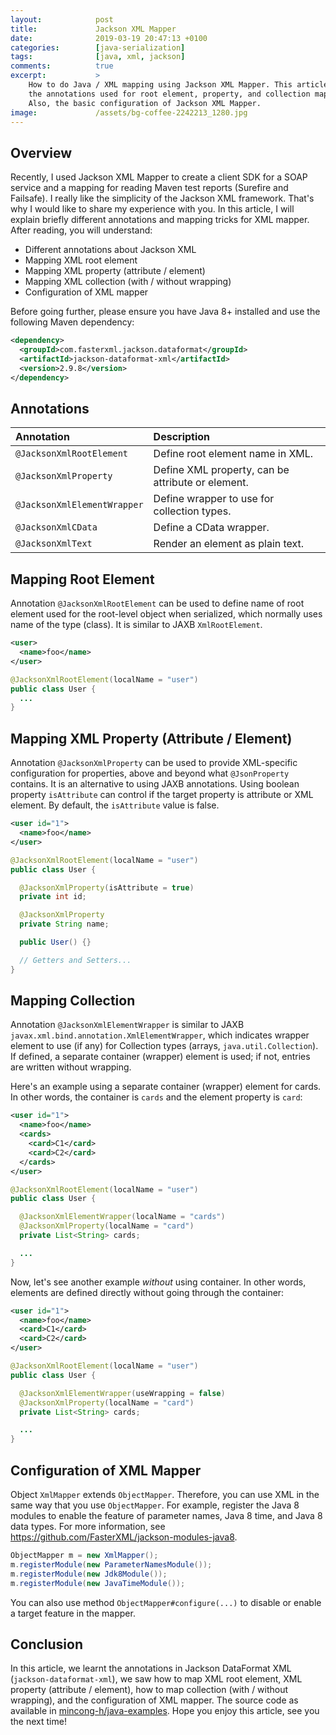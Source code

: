 ```yaml
---
layout:            post
title:             Jackson XML Mapper
date:              2019-03-19 20:47:13 +0100
categories:        [java-serialization]
tags:              [java, xml, jackson]
comments:          true
excerpt:           >
    How to do Java / XML mapping using Jackson XML Mapper. This article explains
    the annotations used for root element, property, and collection mapping.
    Also, the basic configuration of Jackson XML Mapper.
image:             /assets/bg-coffee-2242213_1280.jpg
---
```


## Overview

Recently, I used Jackson XML Mapper to create a client SDK for a SOAP service
and a mapping for reading Maven test reports (Surefire and Failsafe). I really
like the simplicity of the Jackson XML framework. That's why I would like to
share my experience with you. In this article, I will explain briefly different
annotations and mapping tricks for XML mapper. After reading, you will
understand:

- Different annotations about Jackson XML
- Mapping XML root element
- Mapping XML property (attribute / element)
- Mapping XML collection (with / without wrapping)
- Configuration of XML mapper

Before going further, please ensure you have Java 8+ installed and use the
following Maven dependency:

```xml
<dependency>
  <groupId>com.fasterxml.jackson.dataformat</groupId>
  <artifactId>jackson-dataformat-xml</artifactId>
  <version>2.9.8</version>
</dependency>
```

## Annotations

Annotation | Description
:--------- | :----------
`@JacksonXmlRootElement` | Define root element name in XML.
`@JacksonXmlProperty` | Define XML property, can be attribute or element.
`@JacksonXmlElementWrapper` | Define wrapper to use for collection types.
`@JacksonXmlCData` | Define a CData wrapper.
`@JacksonXmlText` | Render an element as plain text.

## Mapping Root Element

Annotation `@JacksonXmlRootElement` can be used to define name of root element
used for the root-level object when serialized, which normally uses name of the
type (class). It is similar to JAXB `XmlRootElement`.

```xml
<user>
  <name>foo</name>
</user>
```

```java
@JacksonXmlRootElement(localName = "user")
public class User {
  ...
}
```

## Mapping XML Property (Attribute / Element)

Annotation `@JacksonXmlProperty` can be used to provide XML-specific
configuration for properties, above and beyond what `@JsonProperty` contains.
It is an alternative to using JAXB annotations. Using boolean property
`isAttribute` can control if the target property is attribute or XML element. 
By default, the `isAttribute` value is false.

```xml
<user id="1">
  <name>foo</name>
</user>
```

```java
@JacksonXmlRootElement(localName = "user")
public class User {

  @JacksonXmlProperty(isAttribute = true)
  private int id;

  @JacksonXmlProperty
  private String name;

  public User() {}

  // Getters and Setters...
}
```

## Mapping Collection

Annotation `@JacksonXmlElementWrapper` is similar to JAXB
`javax.xml.bind.annotation.XmlElementWrapper`, which indicates wrapper element
to use (if any) for Collection types (arrays, `java.util.Collection`).
If defined, a separate container (wrapper) element is used; if not, entries are
written without wrapping.

Here's an example using a separate container (wrapper) element for cards. In
other words, the container is `cards` and the element property is `card`:

```xml
<user id="1">
  <name>foo</name>
  <cards>
    <card>C1</card>
    <card>C2</card>
  </cards>
</user>
```

```java
@JacksonXmlRootElement(localName = "user")
public class User {

  @JacksonXmlElementWrapper(localName = "cards")
  @JacksonXmlProperty(localName = "card")
  private List<String> cards;

  ...
}
```

Now, let's see another example _without_ using container. In other words,
elements are defined directly without going through the container:

```xml
<user id="1">
  <name>foo</name>
  <card>C1</card>
  <card>C2</card>
</user>
```

```java
@JacksonXmlRootElement(localName = "user")
public class User {

  @JacksonXmlElementWrapper(useWrapping = false)
  @JacksonXmlProperty(localName = "card")
  private List<String> cards;

  ...
}
```

## Configuration of XML Mapper

Object `XmlMapper` extends `ObjectMapper`. Therefore, you can use XML in the
same way that you use `ObjectMapper`. For example, register the Java 8 modules
to enable the feature of parameter names, Java 8 time, and Java 8 data types.
For more information, see <https://github.com/FasterXML/jackson-modules-java8>.

```java
ObjectMapper m = new XmlMapper();
m.registerModule(new ParameterNamesModule());
m.registerModule(new Jdk8Module());
m.registerModule(new JavaTimeModule());
```

You can also use method `ObjectMapper#configure(...)` to disable or enable a
target feature in the mapper.

## Conclusion

In this article, we learnt the annotations in Jackson DataFormat XML
(`jackson-dataformat-xml`), we saw how to map XML root element, XML property
(attribute / element), how to map collection (with / without wrapping), and the
configuration of XML mapper. The source code as available in
[mincong-h/java-examples](https://github.com/mincong-h/java-examples/tree/master/xml).
Hope you enjoy this article, see you the next time!

